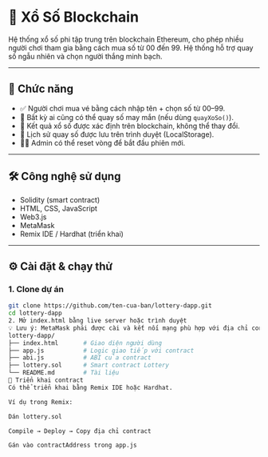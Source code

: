 # 🎯 Xổ Số Blockchain

Hệ thống xổ số phi tập trung trên blockchain Ethereum, cho phép nhiều người chơi tham gia bằng cách mua số từ 00 đến 99. Hệ thống hỗ trợ quay số ngẫu nhiên và chọn người thắng minh bạch.

---

## 🚀 Chức năng

- ✅ Người chơi mua vé bằng cách nhập tên + chọn số từ 00–99.
- 🎲 Bất kỳ ai cũng có thể quay số may mắn (nếu dùng `quayXoSo()`).
- 🎯 Kết quả xổ số được xác định trên blockchain, không thể thay đổi.
- 📜 Lịch sử quay số được lưu trên trình duyệt (LocalStorage).
- 🧑‍💼 Admin có thể reset vòng để bắt đầu phiên mới.

---

## 🛠️ Công nghệ sử dụng

- Solidity (smart contract)
- HTML, CSS, JavaScript
- Web3.js
- MetaMask
- Remix IDE / Hardhat (triển khai)

---

## ⚙️ Cài đặt & chạy thử

### 1. Clone dự án

```bash
git clone https://github.com/ten-cua-ban/lottery-dapp.git
cd lottery-dapp
2. Mở index.html bằng live server hoặc trình duyệt
💡 Lưu ý: MetaMask phải được cài và kết nối mạng phù hợp với địa chỉ contract.
lottery-dapp/
├── index.html       # Giao diện người dùng
├── app.js           # Logic giao tiếp với contract
├── abi.js           # ABI của contract
├── lottery.sol      # Smart contract Lottery
└── README.md        # Tài liệu
🧪 Triển khai contract
Có thể triển khai bằng Remix IDE hoặc Hardhat.

Ví dụ trong Remix:

Dán lottery.sol

Compile → Deploy → Copy địa chỉ contract

Gán vào contractAddress trong app.js

